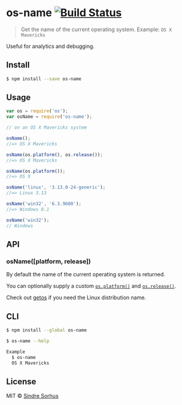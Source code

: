 # os-name [![Build Status](https://travis-ci.org/sindresorhus/os-name.svg?branch=master)](https://travis-ci.org/sindresorhus/os-name)

> Get the name of the current operating system. Example: `OS X Mavericks`

Useful for analytics and debugging.


## Install

```sh
$ npm install --save os-name
```


## Usage

```js
var os = require('os');
var osName = require('os-name');

// on an OS X Mavericks system

osName();
//=> OS X Mavericks

osName(os.platform(), os.release());
//=> OS X Mavericks

osName(os.platform());
//=> OS X

osName('linux', '3.13.0-24-generic');
//=> Linux 3.13

osName('win32', '6.3.9600');
//=> Windows 8.1

osName('win32');
// Windows
```


## API

### osName([platform, release])

By default the name of the current operating system is returned.

You can optionally supply a custom [`os.platform()`](http://nodejs.org/api/os.html#os_os_platform) and [`os.release()`](http://nodejs.org/api/os.html#os_os_release).

Check out [getos](https://github.com/wblankenship/getos) if you need the Linux distribution name.


## CLI

```sh
$ npm install --global os-name
```

```sh
$ os-name --help

Example
  $ os-name
  OS X Mavericks
```


## License

MIT © [Sindre Sorhus](http://sindresorhus.com)
